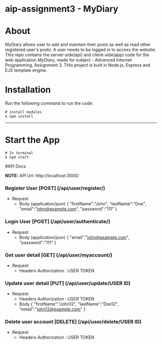 # aip-assignment3 - MyDiary

# About

MyDiary allows user to add and maintain their posts as well as read other registered user's posts. A user needs to be logged in to access the website.
This repo contains the server-side(api) and client-side(app) code for the web application *MyDiary*, made for subject - Advanced Internet Programming, Assignment 3. THis project is built in Node.js, Express and EJS template engine.

# Installation

Run the following command to run the code:

```
# install modules
$ npm install 

```

-------------
# Start the App

```
# In terminal
$ npm start
```

#API Docs

**NOTE:** API Url: http://localhost:3000/

### Register User [POST] (/api/user/register/)
+ Request
    + Body (application/json)
    {
        "firstName":"John",
        "lastName":"Doe",
        "email":"john@example.com",
        "password":"111"
    }
    
### Login User [POST] (/api/user/authenticate/)
+ Request
    + Body (application/json)
    {
        "email":"john@example.com",
        "password":"111"
    }
    
### Get user detail [GET] (/api/user/myaccount/)
+ Request
    + Headers
      Authorization : USER TOKEN

### Update user detail [PUT] (/api/user/update/USER ID)
+ Request
    + Headers
      Authorization : USER TOKEN
    + Body
    {
        "firstName":"John12",
        "lastName":"Doe12",
        "email":"john12@example.com"
    }    

### Delete user account [DELETE] (/api/user/delete/USER ID)
+ Request
    + Headers
      Authorization : USER TOKEN
